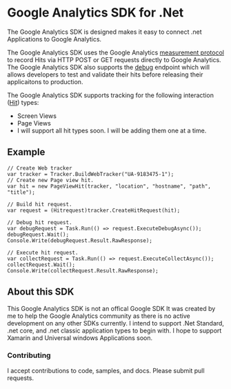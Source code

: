 # Google Analytics SDK for .Net
The Google Analytics SDK is designed makes it easy to connect .net Applications to Google Analytics.  

The Google Analytics SDK uses the Google Analytics [measurement protocol](https://developers.google.com/analytics/devguides/collection/protocol/) to record Hits via HTTP POST or GET requests directly to  Google Analytics. The Google Analytics SDK also supports the [debug](https://developers.google.com/analytics/devguides/collection/protocol/v1/validating-hits) endpoint which will allows developers to test and validate their hits before releasing their applicaitons to production.

The Google Analytics SDK supports tracking for the following interaction ([Hit](https://developers.google.com/analytics/devguides/collection/protocol/v1/parameters#t)) types:

- Screen Views 
- Page Views
- I will support all hit types soon. I will be adding them one at a time.

## Example 

    // Create Web tracker
    var tracker = Tracker.BuildWebTracker("UA-9183475-1");
    // Create new Page view hit.
    var hit = new PageViewHit(tracker, "location", "hostname", "path", "title");
    
    // Build hit request.
    var request = (Hitrequest)tracker.CreateHitRequest(hit);
    
    // Debug hit request.
    var debugRequest = Task.Run(() => request.ExecuteDebugAsync());
    debugRequest.Wait();
    Console.Write(debugRequest.Result.RawResponse);
            
    // Execute hit request.        
    var collectRequest = Task.Run(() => request.ExecuteCollectAsync());
    collectRequest.Wait();
    Console.Write(collectRequest.Result.RawResponse);

## About this SDK
This Google Analytics SDK is not an offical Google SDK It was created by me to help the Google Analytics community as there is no active development on any other SDKs currently.   I intend to support .Net Standard, .net core, and .net classic application types to begin with.   I hope to support Xamarin and Universal windows Applications soon.   


### Contributing 
I accept contributions to code, samples, and docs. Please submit pull requests.
 

